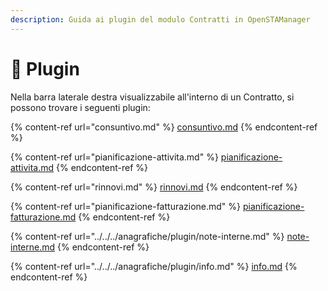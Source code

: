 ```yaml
---
description: Guida ai plugin del modulo Contratti in OpenSTAManager
---
```


# 🔧 Plugin

Nella barra laterale destra visualizzabile all'interno di un Contratto, si possono trovare i seguenti plugin:

{% content-ref url="consuntivo.md" %}
[consuntivo.md](consuntivo.md)
{% endcontent-ref %}

{% content-ref url="pianificazione-attivita.md" %}
[pianificazione-attivita.md](pianificazione-attivita.md)
{% endcontent-ref %}

{% content-ref url="rinnovi.md" %}
[rinnovi.md](rinnovi.md)
{% endcontent-ref %}

{% content-ref url="pianificazione-fatturazione.md" %}
[pianificazione-fatturazione.md](pianificazione-fatturazione.md)
{% endcontent-ref %}

{% content-ref url="../../../anagrafiche/plugin/note-interne.md" %}
[note-interne.md](../../../anagrafiche/plugin/note-interne.md)
{% endcontent-ref %}

{% content-ref url="../../../anagrafiche/plugin/info.md" %}
[info.md](../../../anagrafiche/plugin/info.md)
{% endcontent-ref %}
